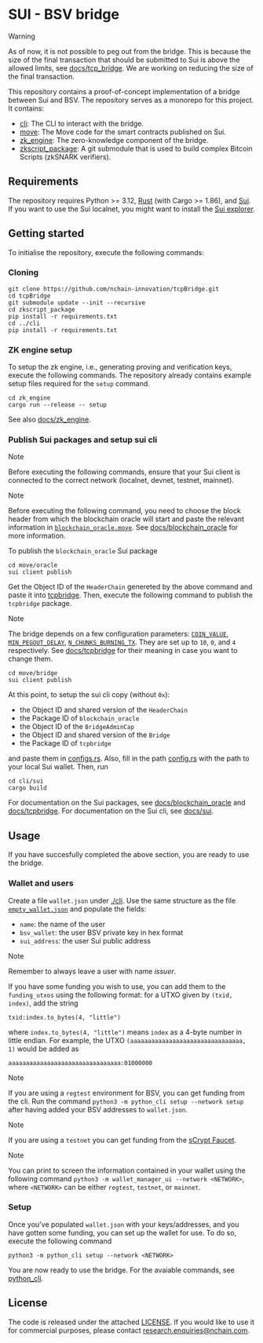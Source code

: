 # SUI - BSV bridge

> [!WARNING]
> As of now, it is not possible to peg out from the bridge. This is because the size of the final transaction that should be submitted to Sui is above the allowed limits, see [docs/tcp_bridge](./docs/tcpbridge.md). We are working on reducing the size of the final transaction.


This repository contains a proof-of-concept implementation of a bridge between Sui and BSV.
The repository serves as a monorepo for this project.
It contains:
- [cli](./cli/): The CLI to interact with the bridge.
- [move](./move/): The Move code for the smart contracts published on Sui.
- [zk_engine](./zk_engine/): The zero-knowledge component of the bridge.
- [zkscript_package](./zkscript_package/): A git submodule that is used to build complex Bitcoin Scripts (zkSNARK verifiers).

## Requirements

The repository requires Python >= 3.12, [Rust](https://www.rust-lang.org/tools/install) (with Cargo >= 1.86), and [Sui](https://docs.sui.io/guides/developer/getting-started).
If you want to use the Sui localnet, you might want to install the [Sui explorer](https://github.com/suiware/sui-explorer).

## Getting started

To initialise the repository, execute the following commands:

### Cloning
```
git clone https://github.com/nchain-innovation/tcpBridge.git
cd tcpBridge
git submodule update --init --recursive
cd zkscript_package
pip install -r requirements.txt
cd ../cli
pip install -r requirements.txt
```

### ZK engine setup

To setup the zk engine, i.e., generating proving and verification keys, execute the following commands.
The repository already contains example setup files required for the `setup` command.

```
cd zk_engine
cargo run --release -- setup
```

See also [docs/zk_engine](./docs/zk_engine.md).

### Publish Sui packages and setup sui cli

> [!NOTE]
> Before executing the following commands, ensure that your Sui client is connected to the correct network (localnet, devnet, testnet, mainnet).

> [!NOTE]
> Before executing the following command, you need to choose the block header from which the blockchain oracle will start and paste the relevant information in [`blockchain_oracle.move`](./move/oracle/sources/blockchain_oracle.move). See [docs/blockchain_oracle](./docs/blockchain_oracle.md) for more information.

To publish the `blockchain_oracle` Sui package

```
cd move/oracle
sui client publish
```

Get the Object ID of the `HeaderChain` genereted by the above command and paste it into [tcpbridge](./move/bridge/sources/tcpbridge.move#L34).
Then, execute the following command to publish the `tcpbridge` package.

> [!NOTE]
> The bridge depends on a few configuration parameters: [`COIN_VALUE`](./move/bridge/sources/backed_pool.move#L21), [`MIN_PEGOUT_DELAY`](./move/bridge/sources/backed_pool.move#L22), [`N_CHUNKS_BURNING_TX`](./move/bridge/sources/backed_pool.move#L23). They are set up to `10`, `0`, and `4` respectively. See [docs/tcpbridge](./docs/tcpbridge.md) for their meaning in case you want to change them.


```
cd move/bridge
sui client publish
```

At this point, to setup the sui cli copy (without `0x`):

- the Object ID and shared version of the `HeaderChain`
- the Package ID of `blockchain_oracle`
- the Object ID of the `BridgeAdminCap`
- the Object ID and shared version of the `Bridge`
- the Package ID of `tcpbridge`

and paste them in [configs.rs](./cli/sui/src/configs.rs).
Also, fill in the path [config.rs](./cli/sui/src/configs.rs#L36) with the path to your local Sui wallet.
Then, run

```
cd cli/sui
cargo build
```

For documentation on the Sui packages, see [docs/blockchain_oracle](./docs/blockchain_oracle.md) and [docs/tcpbridge](./docs/tcpbridge.md).
For documentation on the Sui cli, see [docs/sui](./docs/sui.md).

## Usage

If you have succesfully completed the above section, you are ready to use the bridge.

### Wallet and users

Create a file `wallet.json` under [./cli](./cli/).
Use the same structure as the file [`empty_wallet.json`](./cli/empty_wallet.json) and populate the fields:
- `name`: the name of the user
- `bsv_wallet`: the user BSV private key in hex format
- `sui_address`: the user Sui public address

> [!NOTE]
> Remember to always leave a user with name _issuer_.

If you have some funding you wish to use, you can add them to the `funding_utxos` using the following format: for a UTXO given by `(txid, index)`, add the string

```
txid:index.to_bytes(4, "little")
```

where `index.to_bytes(4, "little")` means `index` as a 4-byte number in little endian.
For example, the UTXO `(aaaaaaaaaaaaaaaaaaaaaaaaaaaaaaaa, 1)` would be added as

```
aaaaaaaaaaaaaaaaaaaaaaaaaaaaaaaa:01000000
```

> [!NOTE]
> If you are using a `regtest` environment for BSV, you can get funding from the cli. Run the command `python3 -m python_cli setup --network setup` after having added your BSV addresses to `wallet.json`.

> [!NOTE]
> If you are using a `testnet` you can get funding from the [sCrypt Faucet](https://scrypt.io/faucet).

> [!NOTE]
> You can print to screen the information contained in your wallet using the following command `python3 -m wallet_manager_ui --network <NETWORK>`, where `<NETWORK>` can be either `regtest`, `testnet`, or `mainnet`.

### Setup

Once you've populated `wallet.json` with your keys/addresses, and you have gotten some funding, you can set up the wallet for use.
To do so, execute the following command

```
python3 -m python_cli setup --network <NETWORK>
```

You are now ready to use the bridge.
For the avaiable commands, see [python_cli](./docs/python_cli.md).

## License

The code is released under the attached [LICENSE](./LICENSE.txt). If you would like to use it for commercial purposes, please contact <research.enquiries@nchain.com>.

